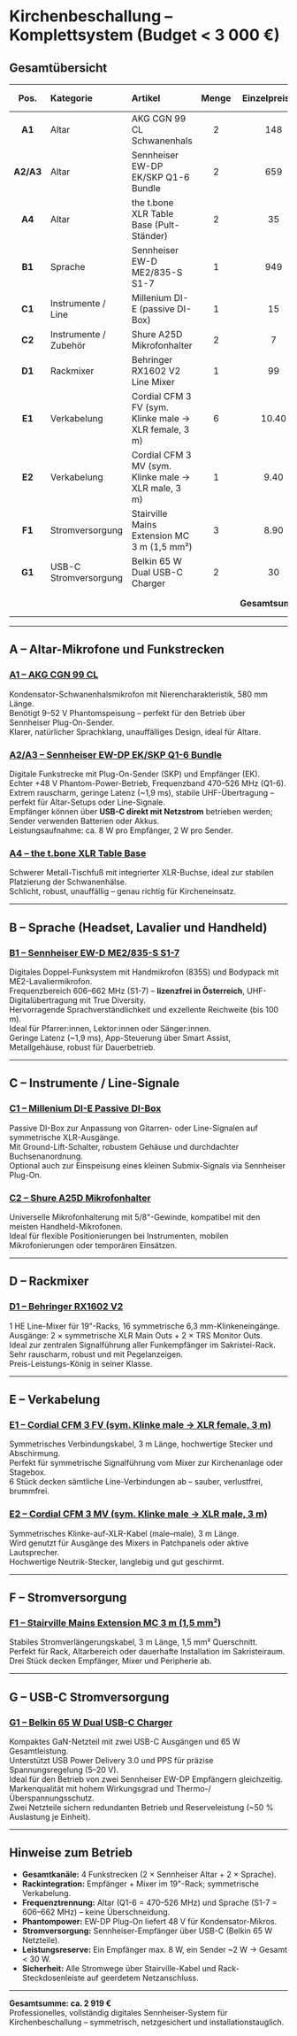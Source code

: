 # Kirchenbeschallung – Komplettsystem (Budget < 3 000 €)

## Gesamtübersicht

| Pos. | Kategorie | Artikel | Menge | Einzelpreis (€) | Gesamt (€) |
|:--:|:--|:--|:--:|:--:|:--:|
| **A1** | Altar | AKG CGN 99 CL Schwanenhals | 2 | 148 | **296** |
| **A2/A3** | Altar | Sennheiser EW-DP EK/SKP Q1-6 Bundle | 2 | 659 | **1 318** |
| **A4** | Altar | the t.bone XLR Table Base (Pult-Ständer) | 2 | 35 | **70** |
| **B1** | Sprache | Sennheiser EW-D ME2/835-S S1-7 | 1 | 949 | **949** |
| **C1** | Instrumente / Line | Millenium DI-E (passive DI-Box) | 1 | 15 | **15** |
| **C2** | Instrumente / Zubehör | Shure A25D Mikrofonhalter | 2 | 7 | **14** |
| **D1** | Rackmixer | Behringer RX1602 V2 Line Mixer | 1 | 99 | **99** |
| **E1** | Verkabelung | Cordial CFM 3 FV (sym. Klinke male → XLR female, 3 m) | 6 | 10.40 | **62.40** |
| **E2** | Verkabelung | Cordial CFM 3 MV (sym. Klinke male → XLR male, 3 m) | 1 | 9.40 | **9.40** |
| **F1** | Stromversorgung | Stairville Mains Extension MC 3 m (1,5 mm²) | 3 | 8.90 | **26.70** |
| **G1** | USB-C Stromversorgung | Belkin 65 W Dual USB-C Charger | 2 | 30 | **60** |
|  |  |  |  | **Gesamtsumme:** | **2 919 €** |

---

## A – Altar-Mikrofone und Funkstrecken

### [A1 – AKG CGN 99 CL](https://www.thomann.de/at/akg_cgn_99_cl.htm)
Kondensator-Schwanenhalsmikrofon mit Nierencharakteristik, 580 mm Länge.  
Benötigt 9–52 V Phantomspeisung – perfekt für den Betrieb über Sennheiser Plug-On-Sender.  
Klarer, natürlicher Sprachklang, unauffälliges Design, ideal für Altare.

### [A2/A3 – Sennheiser EW-DP EK/SKP Q1-6 Bundle](https://www.thomann.at/sennheiser_ew_dp_ek_skp_q1_6_bundle.htm)
Digitale Funkstrecke mit Plug-On-Sender (SKP) und Empfänger (EK).  
Echter +48 V Phantom-Power-Betrieb, Frequenzband 470–526 MHz (Q1-6).  
Extrem rauscharm, geringe Latenz (~1,9 ms), stabile UHF-Übertragung – perfekt für Altar-Setups oder Line-Signale.  
Empfänger können über **USB-C direkt mit Netzstrom** betrieben werden; Sender verwenden Batterien oder Akkus.  
Leistungsaufnahme: ca. 8 W pro Empfänger, 2 W pro Sender.

### [A4 – the t.bone XLR Table Base](https://www.thomann.at/the_tbone_tischfuss.htm)
Schwerer Metall-Tischfuß mit integrierter XLR-Buchse, ideal zur stabilen Platzierung der Schwanenhälse.  
Schlicht, robust, unauffällig – genau richtig für Kircheneinsatz.

---

## B – Sprache (Headset, Lavalier und Handheld)

### [B1 – Sennheiser EW-D ME2/835-S S1-7](https://www.thomann.at/sennheiser_ew_d_me2_835_s_s1_7.htm)
Digitales Doppel-Funksystem mit Handmikrofon (835S) und Bodypack mit ME2-Lavaliermikrofon.  
Frequenzbereich 606–662 MHz (S1-7) – **lizenzfrei in Österreich**, UHF-Digitalübertragung mit True Diversity.  
Hervorragende Sprachverständlichkeit und exzellente Reichweite (bis 100 m).  
Ideal für Pfarrer:innen, Lektor:innen oder Sänger:innen.  
Geringe Latenz (~1,9 ms), App-Steuerung über Smart Assist, Metallgehäuse, robust für Dauerbetrieb.

---

## C – Instrumente / Line-Signale

### [C1 – Millenium DI-E Passive DI-Box](https://www.thomann.at/millenium_die_dibox_passiv.htm)
Passive DI-Box zur Anpassung von Gitarren- oder Line-Signalen auf symmetrische XLR-Ausgänge.  
Mit Ground-Lift-Schalter, robustem Gehäuse und durchdachter Buchsenanordnung.  
Optional auch zur Einspeisung eines kleinen Submix-Signals via Sennheiser Plug-On.

### [C2 – Shure A25D Mikrofonhalter](https://www.thomann.at/shure_a25d_mikrohalter.htm)
Universelle Mikrofonhalterung mit 5/8"-Gewinde, kompatibel mit den meisten Handheld-Mikrofonen.  
Ideal für flexible Positionierungen bei Instrumenten, mobilen Mikrofonierungen oder temporären Einsätzen.

---

## D – Rackmixer

### [D1 – Behringer RX1602 V2](https://www.thomann.at/behringer_rx1602_v2.htm)
1 HE Line-Mixer für 19"-Racks, 16 symmetrische 6,3 mm-Klinkeneingänge.  
Ausgänge: 2 × symmetrische XLR Main Outs + 2 × TRS Monitor Outs.  
Ideal zur zentralen Signalführung aller Funkempfänger im Sakristei-Rack.  
Sehr rauscharm, robust und mit Pegelanzeigen.  
Preis-Leistungs-König in seiner Klasse.

---

## E – Verkabelung

### [E1 – Cordial CFM 3 FV (sym. Klinke male → XLR female, 3 m)](https://www.thomann.at/cordial_cfm_3_fv_klinke_xlr_kabel.htm)
Symmetrisches Verbindungskabel, 3 m Länge, hochwertige Stecker und Abschirmung.  
Perfekt für symmetrische Signalführung vom Mixer zur Kirchenanlage oder Stagebox.  
6 Stück decken sämtliche Line-Verbindungen ab – sauber, verlustfrei, brummfrei.

### [E2 – Cordial CFM 3 MV (sym. Klinke male → XLR male, 3 m)](https://www.thomann.at/cordial_cfm_3_mv_klinke_xlr_kabel.htm)
Symmetrisches Klinke-auf-XLR-Kabel (male–male), 3 m Länge.  
Wird genutzt für Ausgänge des Mixers in Patchpanels oder aktive Lautsprecher.  
Hochwertige Neutrik-Stecker, langlebig und gut geschirmt.

---

## F – Stromversorgung

### [F1 – Stairville Mains Extension MC 3 m (1,5 mm²)](https://www.thomann.at/stairville_mains_extension_mc_3m_15_mm.htm)
Stabiles Stromverlängerungskabel, 3 m Länge, 1,5 mm² Querschnitt.  
Perfekt für Rack, Altarbereich oder dauerhafte Installation im Sakristeiraum.  
Drei Stück decken Empfänger, Mixer und Peripherie ab.

---

## G – USB-C Stromversorgung

### [G1 – Belkin 65 W Dual USB-C Charger](https://www.amazon.de/Belkin-65-W-USB-C-Ladeger%C3%A4t-Schnellladen-Delivery-3-0-GaN-Technologie/dp/B0B4NZZDQ5?shipTo=AT)
Kompaktes GaN-Netzteil mit zwei USB-C Ausgängen und 65 W Gesamtleistung.  
Unterstützt USB Power Delivery 3.0 und PPS für präzise Spannungsregelung (5–20 V).  
Ideal für den Betrieb von zwei Sennheiser EW-DP Empfängern gleichzeitig.  
Markenqualität mit hohem Wirkungsgrad und Thermo-/Überspannungsschutz.  
Zwei Netzteile sichern redundanten Betrieb und Reserveleistung (~50 % Auslastung je Einheit).

---

## Hinweise zum Betrieb

- **Gesamtkanäle:** 4 Funkstrecken (2 × Sennheiser Altar + 2 × Sprache).  
- **Rackintegration:** Empfänger + Mixer im 19"-Rack; symmetrische Verkabelung.  
- **Frequenztrennung:** Altar (Q1-6 = 470–526 MHz) und Sprache (S1-7 = 606–662 MHz) – keine Überschneidung.  
- **Phantompower:** EW-DP Plug-On liefert 48 V für Kondensator-Mikros.  
- **Stromversorgung:** Sennheiser-Empfänger über USB-C (Belkin 65 W Netzteile).  
- **Leistungsreserve:** Ein Empfänger max. 8 W, ein Sender ~2 W → Gesamt < 30 W.  
- **Sicherheit:** Alle Stromwege über Stairville-Kabel und Rack-Steckdosenleiste auf geerdetem Netzanschluss.  

---

**Gesamtsumme: ca. 2 919 €**  
Professionelles, vollständig digitales Sennheiser-System für Kirchenbeschallung – symmetrisch, netzgesichert und installationstauglich.
